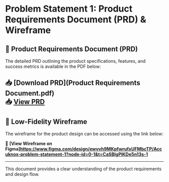 # Problem Statement 1: Product Requirements Document (PRD) & Wireframe  

## 📄 Product Requirements Document (PRD)  
The detailed PRD outlining the product specifications, features, and success metrics is available in the PDF below:  

📥 **[Download PRD](Product Requirements Document.pdf)**  
📥 **[View PRD](https://docs.google.com/document/d/1e8UGHiEJGPC-mTWI38OI4C1tCbo1NOYM-aDdi2b0kT4/edit?usp=sharing)**  
---

## 🎨 Low-Fidelity Wireframe  
The wireframe for the product design can be accessed using the link below:  

🔗 **[View Wireframe on Figma]https://www.figma.com/design/ewvvh9MKpfwrufxUFMbcTP/Accuknox-problem-statement-1?node-id=0-1&t=CaSBlgPlKDe5n13s-1**  

---

This document provides a clear understanding of the product requirements and design flow.
